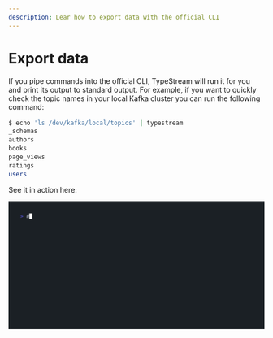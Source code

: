 ```yaml
---
description: Lear how to export data with the official CLI
---
```


# Export data

If you pipe commands into the official CLI, TypeStream will run it for you and
print its output to standard output. For example, if you want to quickly check
the topic names in your local Kafka cluster you can run the following command:

```sh
$ echo 'ls /dev/kafka/local/topics' | typestream
_schemas
authors
books
page_views
ratings
users
```

See it in action here:

![export](../../../assets/vhs/export.gif)
